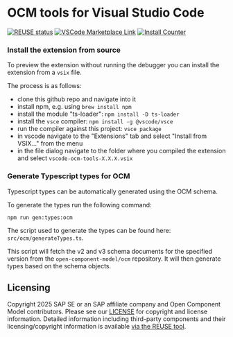 # OCM tools for Visual Studio Code

[![REUSE status](https://api.reuse.software/badge/github.com/open-component-model/vscode-ocm-tools)](https://api.reuse.software/info/github.com/open-component-model/vscode-ocm-tools)
[![VSCode Marketplace Link](https://img.shields.io/visual-studio-marketplace/v/open-component-model.vscode-ocm-tools)](https://marketplace.visualstudio.com/items?itemName=open-component-model.vscode-ocm-tools)
[![Install Counter](https://img.shields.io/visual-studio-marketplace/i/open-component-model.vscode-ocm-tools)](https://marketplace.visualstudio.com/items?itemName=open-component-model.vscode-ocm-tools)
### Install the extension from source

To preview the extension without running the debugger you can install the extension from a `vsix` file.

The process is as follows:
- clone this github repo and navigate into it
- install npm, e.g. using `brew install npm`
- install the module "ts-loader": `npm install -D ts-loader`
- install the `vsce` compiler: `npm install -g @vscode/vsce`
- run the compiler against this project: `vsce package`
- in vscode navigate to the "Extensions" tab and select "Install from VSIX..." from the menu
- in the file dialog navigate to the folder where you compiled the extension and select `vscode-ocm-tools-X.X.X.vsix`

### Generate Typescript types for OCM

Typescript types can be automatically generated using the OCM schema.

To generate the types run the following command:

`npm run gen:types:ocm`

The script used to generate the types can be found here: `src/ocm/generateTypes.ts`.

This script will fetch the v2 and v3 schema documents for the specified version from the `open-component-model/ocm` repository. It will then generate types based on the schema objects.

## Licensing

Copyright 2025 SAP SE or an SAP affiliate company and Open Component Model contributors.
Please see our [LICENSE](LICENSE) for copyright and license information.
Detailed information including third-party components and their licensing/copyright information is available [via the REUSE tool](https://api.reuse.software/info/github.com/open-component-model/<repo-name>).
